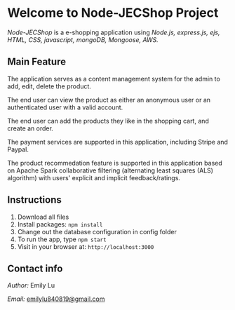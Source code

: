 # Welcome to Node-JECShop Project #


*Node-JECShop* is a e-shopping application using *Node.js, express.js, ejs, HTML, CSS, javascript,
 mongoDB, Mongoose, AWS.*
 


## Main Feature ##

The application serves as a content management system for the admin to add, edit, delete the product.

The end user can view the product as either an anonymous user or an authenticated user with a valid account.

The end user can add the products they like in the shopping cart, and create an order.

The payment services are supported in this application, including Stripe and Paypal.

The product recommedation feature is supported in this application based on Apache Spark collaborative filtering (alternating least squares (ALS) algorithm) with users' explicit and implicit feedback/ratings.




## Instructions ##
1. Download all files
2. Install packages: `npm install`
3. Change out the database configuration in config folder
4. To run the app, type `npm start`
6. Visit in your browser at: `http://localhost:3000`


## Contact info ##
*Author:* Emily Lu

*Email:* emilylu840819@gmail.com
